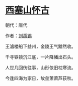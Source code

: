 # [西塞山怀古](http://so.gushiwen.org/view_18702.aspx)

朝代：唐代

作者：[刘禹锡](http://so.gushiwen.org/author_197.aspx)

王濬楼船下益州，金陵王气黯然收。

千寻铁锁沉江底，一片降幡出石头。

人世几回伤往事，山形依旧枕寒流。

今逢四海为家日，故垒萧萧芦荻秋。

